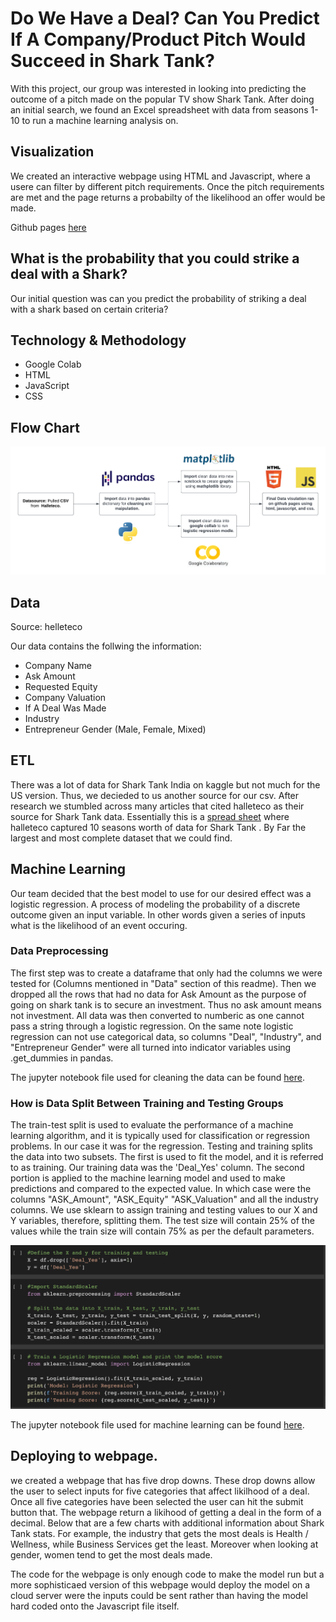 # Do We Have a Deal? Can You Predict If A Company/Product Pitch Would Succeed in Shark Tank?  
With this project, our group was interested in looking into predicting the outcome of a pitch made on the popular TV show Shark Tank. After doing an initial search, we found an Excel spreadsheet with data from seasons 1-10 to run a machine learning analysis on.

## Visualization
We created an interactive webpage using HTML and Javascript, where a usere can filter by different pitch requirements. Once the pitch requirements are met and the page returns a probabilty of the likelihood an offer would be made. 

Github pages [here](https://kmoreno7.github.io/p4_SharkTank/)

## What is the probability that you could strike a deal with a Shark?
Our initial question was can you predict the probability of striking a deal with a shark based on certain criteria? 

## Technology & Methodology
- Google Colab 
- HTML
- JavaScript
- CSS

## Flow Chart

![ETL-Project (1)](https://github.com/kmoreno7/p4_SharkTank/blob/main/images/p4_etl.png)

## Data
Source: helleteco

Our data contains the follwing the information: 
- Company Name
- Ask Amount
- Requested Equity 
- Company Valuation 
- If A Deal Was Made 
- Industry
- Entrepreneur Gender (Male, Female, Mixed)

## ETL

There was a lot of data for Shark Tank India on kaggle but not much for the US version. Thus, we decieded to us another source for our csv. After research we stumbled across many articles that cited halleteco as their source for Shark Tank data. Essentially this is a [spread sheet](https://docs.google.com/spreadsheets/d/1Lr0gi_QJB_JU0lBMjJ7WiBRxA0loml1FlM-KlmKsaEY/edit#gid=0) where halleteco captured 10 seasons worth of data for Shark Tank . By Far the largest and most complete dataset that we could find.

## Machine Learning
Our team decided that the best model to use for our desired effect was a logistic regression. A process of modeling the probability of a discrete outcome given an input variable. In other words given a series of inputs what is the likelihood of an event occuring. 

### Data Preprocessing
The first step was to create a dataframe that only had the columns we were tested for (Columns mentioned in "Data" section of this readme). Then we dropped all the rows that had no data for Ask Amount as the purpose of going on shark tank is to secure an investment. Thus no ask amount means not investment. All data was then converted to numberic as one cannot pass a string through a logistic regression. On the same note logistic regression can not use categorical data, so columns "Deal", "Industry", and "Entrepreneur Gender" were all turned into indicator variables using .get_dummies in pandas. 

The jupyter notebook file used for cleaning the data can be found [here](https://github.com/kmoreno7/p4_SharkTank/blob/main/data/Cleaning_SharkTank_Data.ipynb).

### How is Data Split Between Training and Testing Groups


The train-test split is used to evaluate the performance of a machine learning algorithm, and it is typically used for classification or regression problems. In our case it was for the regression. Testing and training splits the data into two subsets. The first is used to fit the model, and it is referred to as training. Our training data was the 'Deal_Yes' column. The second portion is applied to the machine learning model and used to make predictions and compared to the expected value. In which case were the columns "ASK_Amount",	"ASK_Equity" "ASK_Valuation" and all the industry columns. We use sklearn to assign training and testing values to our X and Y variables, therefore, splitting them. The test size will contain 25% of the values while the train size will contain 75% as per the default parameters.

![p4](https://github.com/kmoreno7/p4_SharkTank/blob/main/images/Screenshot%202023-02-22%20at%205.46.40%20PM.png)

The jupyter notebook file used for machine learning can be found [here](https://github.com/kmoreno7/p4_SharkTank/blob/main/sharktank_machine_learning.ipynb).

## Deploying to webpage.

we created a webpage that has five drop downs. These drop downs allow the user to select inputs for five categories that affect likilhood of a deal. Once all five categories have been selected the user can hit the submit button that. The webpage return a likihood of getting a deal in the form of a decimal. Below that are a few charts with additional information about Shark Tank stats. For example, the industry that gets the most deals is Health / Wellness, while Business Services get the least. Moreover when looking at gender, women tend to get the most deals made. 

The code for the webpage is only enough code to make the model run but a more sophisticaed version of this webpage would deploy the model on a cloud server were the inputs could be sent rather than having the model hard coded onto the Javascript file itself. 
